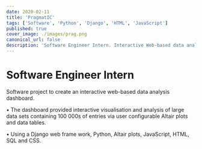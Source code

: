 ```yaml
---
date: 2020-02-11
title: 'PragmatIC'
tags: ['Software', 'Python', 'Django', 'HTML', 'JavaScript']
published: true
cover_image: ./images/prag.png
canonical_url: false
description: 'Software Engineer Intern. Interactive Web-based data analysis dashboard'
---
```


# Software Engineer Intern

Software project to create an interactive web-based data analysis dashboard.

•   The dashboard provided interactive visualisation and analysis of large data sets containing 100 000s of entries via user configurable Altair plots and data tables.

•   Using a Django web frame work, Python, Altair plots, JavaScript, HTML, SQL and CSS. 
